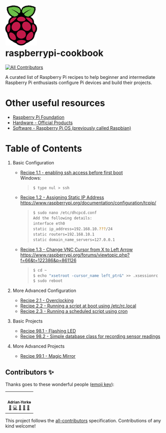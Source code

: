 # <img src="img/Raspberry%20Pi%20Logo/Colour/Screen/PNG/RPi-Logo-SCREEN.png" width="100"/><br>raspberrypi-cookbook
<!-- ALL-CONTRIBUTORS-BADGE:START - Do not remove or modify this section -->
[![All Contributors](https://img.shields.io/badge/all_contributors-1-orange.svg?style=flat-square)](#contributors-)
<!-- ALL-CONTRIBUTORS-BADGE:END -->

A curated list of Raspberry Pi recipes to help beginner and intermediate Raspberry Pi enthusiasts configure Pi devices and build their projects.

# Other useful resources
* [Raspberry Pi Foundation](https://www.raspberrypi.org/)
* [Hardware - Official Products](https://www.raspberrypi.org/products/)
* [Software - Raspberry Pi OS (previously called Raspbian)](https://www.raspberrypi.org/software/)

# Table of Contents
1. Basic Configuration<br>
   * [Recipe 1.1 - enabling ssh access before first boot](src/section_01/recipe_01_01.md)<br>
     Windows:
     > ```bash
     > $ type nul > ssh
     > ```
   * [Recipe 1.2 - Assigning Static IP Address](src/section_01/recipe_01_02.md)<br>
     https://www.raspberrypi.org/documentation/configuration/tcpip/
     > ```bash
     > $ sudo nano /etc/dhcpcd.conf
     > Add the following details:
     > interface eth0
     > static ip_address=192.168.10.???/24
     > static routers=192.168.10.1
     > static domain_name_servers=127.0.0.1
     > ```
   * [Recipe 1.3 - Change VNC Cursor from X to Left Arrow](src/section_01/recipe_01_03.md)<br>
     https://www.raspberrypi.org/forums/viewtopic.php?f=66&t=122386&p=861126
     > ```bash
     > $ cd ~
     > $ echo "xsetroot -cursor_name left_ptr&" >> .xsessionrc
     > $ sudo reboot
     > ```

1. More Advanced Configuration<br>
   * [Recipe 2.1 - Overclocking](src/section_02/recipe_02_01.md)<br>
   * [Recipe 2.2 - Running a script at boot using /etc/rc.local](src/section_02/recipe_02_02.md)<br>
   * [Recipe 2.3 - Running a scheduled script using cron](src/section_02/recipe_02_03.md)<br>

1. Basic Projects<br>
   * [Recipe 98.1 - Flashing LED](src/section_98/recipe_98_01.md)<br>
   * [Recipe 98.2 - Simple database class for recording sensor readings](src/section_98/recipe_98_02.md)<br>

1. More Advanced Projects<br>
   * [Recipe 99.1 - Magic Mirror](src/section_99/recipe_99_01.md)<br>

## Contributors ✨

Thanks goes to these wonderful people ([emoji key](https://allcontributors.org/docs/en/emoji-key)):

<!-- ALL-CONTRIBUTORS-LIST:START - Do not remove or modify this section -->
<!-- prettier-ignore-start -->
<!-- markdownlint-disable -->
<table>
  <tr>
    <td align="center"><a href="https://github.com/adrianyorke"><img src="https://avatars.githubusercontent.com/u/30093433?v=4?s=100" width="100px;" alt=""/><br /><sub><b>Adrian Yorke</b></sub></a><br /><a href="#maintenance-adrianyorke" title="Maintenance">🚧</a> <a href="https://github.com/adrianyorke/raspberrypi-cookbook/commits?author=adrianyorke" title="Code">💻</a> <a href="https://github.com/adrianyorke/raspberrypi-cookbook/commits?author=adrianyorke" title="Documentation">📖</a> <a href="#ideas-adrianyorke" title="Ideas, Planning, & Feedback">🤔</a> <a href="https://github.com/adrianyorke/raspberrypi-cookbook/pulls?q=is%3Apr+reviewed-by%3Aadrianyorke" title="Reviewed Pull Requests">👀</a></td>
  </tr>
</table>

<!-- markdownlint-restore -->
<!-- prettier-ignore-end -->

<!-- ALL-CONTRIBUTORS-LIST:END -->

This project follows the [all-contributors](https://github.com/all-contributors/all-contributors) specification. Contributions of any kind welcome!
